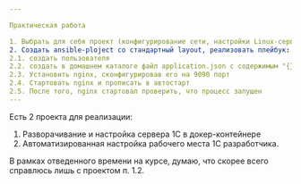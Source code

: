 ```yaml
---

Практическая работа

1. Выбрать для себя проект (конфигурирование сети, настройки Linux-сервера, деплой докер-контейнеров)
2. Создать ansible-ploject со стандартный layout, реализовать плейбук:
2.1. создать пользователя
2.2. создать в домашнем каталоге файл application.json с содержимым "{}"
2.3. Установить nginx, сконфигурировав его на 9090 порт
2.4. Стартовать nginx и прописать в автостарт
2.5. После того, nginx стартовал проверить, что процесс запущен
---
```


Есть 2 проекта для реализации:
1. Разворачивание и настройка сервера 1С в докер-контейнере
2. Автоматизированная настройка рабочего места 1С разработчика.

В рамках отведенного времени на курсе, думаю, что скорее всего справлюсь лишь с проектом п. 1.2.
